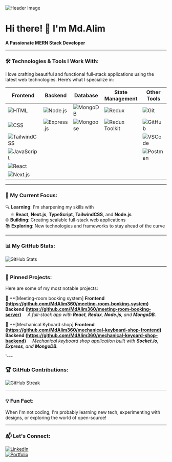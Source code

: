 ![Header Image](https://i.ibb.co.com/18WJH3V/Black-and-White-Animated-Gaming-Twitch-Banner.png)  
<!-- Add your custom cover/banner image link above -->

# Hi there! 👋 I'm Md.Alim  
**A Passionate MERN Stack Developer**

---

### 🛠 Technologies & Tools I Work With:

I love crafting beautiful and functional full-stack applications using the latest web technologies. Here’s what I specialize in:

<div align="center">
  
| Frontend              | Backend                | Database               | State Management       | Other Tools            |
|-----------------------|------------------------|------------------------|------------------------|------------------------|
| ![HTML](https://img.shields.io/badge/HTML5-E34F26?style=for-the-badge&logo=html5&logoColor=white) | ![Node.js](https://img.shields.io/badge/Node.js-43853D?style=for-the-badge&logo=node-dot-js&logoColor=white) | ![MongoDB](https://img.shields.io/badge/MongoDB-4EA94B?style=for-the-badge&logo=mongodb&logoColor=white) | ![Redux](https://img.shields.io/badge/Redux-764ABC?style=for-the-badge&logo=redux&logoColor=white) | ![Git](https://img.shields.io/badge/Git-F05032?style=for-the-badge&logo=git&logoColor=white) |
| ![CSS](https://img.shields.io/badge/CSS3-1572B6?style=for-the-badge&logo=css3&logoColor=white)   | ![Express.js](https://img.shields.io/badge/Express.js-000000?style=for-the-badge&logo=express&logoColor=white) | ![Mongoose](https://img.shields.io/badge/Mongoose-880000?style=for-the-badge&logo=mongodb&logoColor=white) | ![Redux Toolkit](https://img.shields.io/badge/Redux_Toolkit-764ABC?style=for-the-badge&logo=redux&logoColor=white) | ![GitHub](https://img.shields.io/badge/GitHub-181717?style=for-the-badge&logo=github&logoColor=white) |
| ![TailwindCSS](https://img.shields.io/badge/Tailwind_CSS-38B2AC?style=for-the-badge&logo=tailwind-css&logoColor=white) |  |   |   | ![VSCode](https://img.shields.io/badge/VSCode-007ACC?style=for-the-badge&logo=visual-studio-code&logoColor=white) |
| ![JavaScript](https://img.shields.io/badge/JavaScript-F7DF1E?style=for-the-badge&logo=javascript&logoColor=black)  |   |   |   | ![Postman](https://img.shields.io/badge/Postman-FF6C37?style=for-the-badge&logo=postman&logoColor=white) |
| ![React](https://img.shields.io/badge/React-20232A?style=for-the-badge&logo=react&logoColor=61DAFB) |  |  |  |   |
| ![Next.js](https://img.shields.io/badge/Next.js-000000?style=for-the-badge&logo=nextdotjs&logoColor=white) |  |  |  |  |
</div>

---

### 🚀 My Current Focus:

🔍 **Learning**: I'm sharpening my skills with  
&nbsp;&nbsp;&nbsp;&nbsp;⚛️ **React**, **Next.js**, **TypeScript**, **TailwindCSS**, and **Node.js**  
🌐 **Building**: Creating scalable full-stack web applications  
📚 **Exploring**: New technologies and frameworks to stay ahead of the curve

---

### 📊 My GitHub Stats:

![GitHub Stats](https://github-readme-stats.vercel.app/api?username=your-github-username&show_icons=true&theme=radical)

---

### 🚧 Pinned Projects:

Here are some of my most notable projects:

🛒 **[Meeting-room booking system]
**Frontend
(https://github.com/MdAlim360/meeting-room-booking-system)**  
**Backend
(https://github.com/MdAlim360/meeting-room-booking-server)**
&nbsp;&nbsp;&nbsp;&nbsp;_A full-stack app with **React**, **Redux**, **Node.js**, and **MongoDB**._  

💬 **[Mechanical Kyboard shop]
**Frontend
(https://github.com/MdAlim360/mechanical-keyboard-shop-frontend)**  
**Backend
(https://github.com/MdAlim360/mechanical-keyoard-shop-backend)**
&nbsp;&nbsp;&nbsp;&nbsp;_Mechanical keyboard shop application built with **Socket.io**, **Express**, and **MongoDB**._  


'---

### 🏆 GitHub Contributions:

![GitHub Streak](https://github-readme-streak-stats.herokuapp.com/?user=your-github-username&theme=radical)

---

### 💡 Fun Fact:

When I'm not coding, I'm probably learning new tech, experimenting with designs, or exploring the world of open-source!

---

### 📬 Let's Connect:

[![LinkedIn](https://img.shields.io/badge/LinkedIn-0077B5?style=for-the-badge&logo=linkedin&logoColor=white)](https://linkedin.com/in/your-linkedin-username)  
[![Portfolio](https://img.shields.io/badge/Portfolio-FF5722?style=for-the-badge&logo=about-dot-me&logoColor=white)](https://your-portfolio-site.com)
